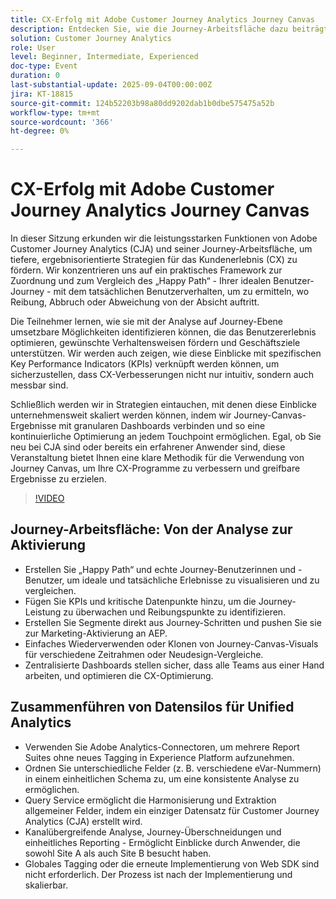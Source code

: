```yaml
---
title: CX-Erfolg mit Adobe Customer Journey Analytics Journey Canvas
description: Entdecken Sie, wie die Journey-Arbeitsfläche dazu beiträgt, ideale und tatsächliche Benutzerpfade abzubilden, Reibungsverluste aufzudecken und mit Adobe Customer Journey Analytics messbare CX-Verbesserungen zu erzielen
solution: Customer Journey Analytics
role: User
level: Beginner, Intermediate, Experienced
doc-type: Event
duration: 0
last-substantial-update: 2025-09-04T00:00:00Z
jira: KT-18815
source-git-commit: 124b52203b98a80dd9202dab1b0dbe575475a52b
workflow-type: tm+mt
source-wordcount: '366'
ht-degree: 0%

---
```



# CX-Erfolg mit Adobe Customer Journey Analytics Journey Canvas

In dieser Sitzung erkunden wir die leistungsstarken Funktionen von Adobe Customer Journey Analytics (CJA) und seiner Journey-Arbeitsfläche, um tiefere, ergebnisorientierte Strategien für das Kundenerlebnis (CX) zu fördern. Wir konzentrieren uns auf ein praktisches Framework zur Zuordnung und zum Vergleich des „Happy Path“ - Ihrer idealen Benutzer-Journey - mit dem tatsächlichen Benutzerverhalten, um zu ermitteln, wo Reibung, Abbruch oder Abweichung von der Absicht auftritt.

Die Teilnehmer lernen, wie sie mit der Analyse auf Journey-Ebene umsetzbare Möglichkeiten identifizieren können, die das Benutzererlebnis optimieren, gewünschte Verhaltensweisen fördern und Geschäftsziele unterstützen. Wir werden auch zeigen, wie diese Einblicke mit spezifischen Key Performance Indicators (KPIs) verknüpft werden können, um sicherzustellen, dass CX-Verbesserungen nicht nur intuitiv, sondern auch messbar sind.

Schließlich werden wir in Strategien eintauchen, mit denen diese Einblicke unternehmensweit skaliert werden können, indem wir Journey-Canvas-Ergebnisse mit granularen Dashboards verbinden und so eine kontinuierliche Optimierung an jedem Touchpoint ermöglichen. Egal, ob Sie neu bei CJA sind oder bereits ein erfahrener Anwender sind, diese Veranstaltung bietet Ihnen eine klare Methodik für die Verwendung von Journey Canvas, um Ihre CX-Programme zu verbessern und greifbare Ergebnisse zu erzielen.

>[!VIDEO](https://video.tv.adobe.com/v/3471112/?learn=on&enablevpops)

## Journey-Arbeitsfläche: Von der Analyse zur Aktivierung

* Erstellen Sie „Happy Path“ und echte Journey-Benutzerinnen und -Benutzer, um ideale und tatsächliche Erlebnisse zu visualisieren und zu vergleichen.
* Fügen Sie KPIs und kritische Datenpunkte hinzu, um die Journey-Leistung zu überwachen und Reibungspunkte zu identifizieren.
* Erstellen Sie Segmente direkt aus Journey-Schritten und pushen Sie sie zur Marketing-Aktivierung an AEP.
* Einfaches Wiederverwenden oder Klonen von Journey-Canvas-Visuals für verschiedene Zeitrahmen oder Neudesign-Vergleiche.
* Zentralisierte Dashboards stellen sicher, dass alle Teams aus einer Hand arbeiten, und optimieren die CX-Optimierung.

## Zusammenführen von Datensilos für Unified Analytics

* Verwenden Sie Adobe Analytics-Connectoren, um mehrere Report Suites ohne neues Tagging in Experience Platform aufzunehmen.
* Ordnen Sie unterschiedliche Felder (z. B. verschiedene eVar-Nummern) in einem einheitlichen Schema zu, um eine konsistente Analyse zu ermöglichen.
* Query Service ermöglicht die Harmonisierung und Extraktion allgemeiner Felder, indem ein einziger Datensatz für Customer Journey Analytics (CJA) erstellt wird.
* Kanalübergreifende Analyse, Journey-Überschneidungen und einheitliches Reporting - Ermöglicht Einblicke durch Anwender, die sowohl Site A als auch Site B besucht haben.
* Globales Tagging oder die erneute Implementierung von Web SDK sind nicht erforderlich. Der Prozess ist nach der Implementierung und skalierbar.